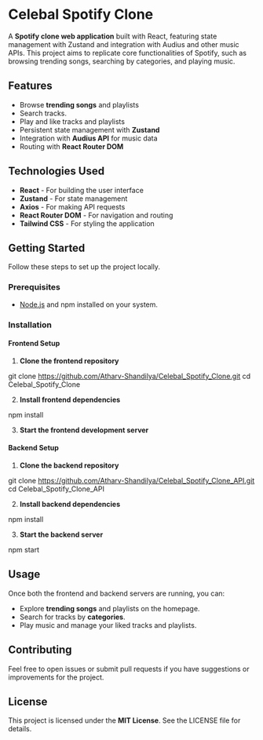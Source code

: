 # Celebal Spotify Clone

A **Spotify clone web application** built with React, featuring state management with Zustand and integration with Audius and other music APIs. This project aims to replicate core functionalities of Spotify, such as browsing trending songs, searching by categories, and playing music.

## Features

- Browse **trending songs** and playlists
- Search tracks.
- Play and like tracks and playlists
- Persistent state management with **Zustand**
- Integration with **Audius API** for music data
- Routing with **React Router DOM**

## Technologies Used

- **React** - For building the user interface
- **Zustand** - For state management
- **Axios** - For making API requests
- **React Router DOM** - For navigation and routing
- **Tailwind CSS** - For styling the application

## Getting Started

Follow these steps to set up the project locally.

### Prerequisites

- [Node.js](https://nodejs.org/) and npm installed on your system.

### Installation

#### Frontend Setup

1. **Clone the frontend repository**

git clone https://github.com/Atharv-Shandilya/Celebal_Spotify_Clone.git
cd Celebal_Spotify_Clone

2. **Install frontend dependencies**

npm install

3. **Start the frontend development server**


#### Backend Setup

1. **Clone the backend repository**

git clone https://github.com/Atharv-Shandilya/Celebal_Spotify_Clone_API.git
cd Celebal_Spotify_Clone_API


2. **Install backend dependencies**

npm install


3. **Start the backend server**

npm start

## Usage

Once both the frontend and backend servers are running, you can:
- Explore **trending songs** and playlists on the homepage.
- Search for tracks by **categories**.
- Play music and manage your liked tracks and playlists.

## Contributing

Feel free to open issues or submit pull requests if you have suggestions or improvements for the project.

## License

This project is licensed under the **MIT License**. See the LICENSE file for details.
